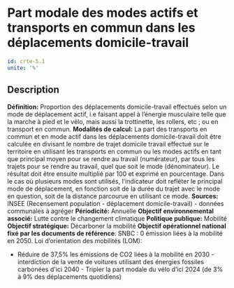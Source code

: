 # Part modale des modes actifs et transports en commun dans les déplacements domicile-travail
```yaml
id: crte-5.1
unite: '%'
```
## Description

**Définition:** Proportion des déplacements domicile-travail effectués selon un mode de déplacement actif, i.e faisant appel à l’énergie musculaire telle que la marche à pied et le vélo, mais aussi la trottinette, les rollers, etc ; ou en transport en commun.
**Modalités de calcul:** La part des transports en commun et en mode actif dans les déplacements domicile-travail doit être calculée en divisant le nombre de trajet domicile travail effectué sur le territoire en utilisant les transports en commun ou les modes actifs en tant que principal moyen pour se rendre au travail (numérateur), par tous les trajets pour se rendre au travail, quel que soit le mode (dénominateur). Le résultat doit être ensuite multiplié par 100 et exprimé en pourcentage.
Dans le cas où plusieurs modes sont utilisés, l’indicateur doit refléter le principal mode de déplacement, en fonction soit de la durée du trajet avec le mode en question, soit de la distance parcourue en utilisant ce mode.
**Sources:** INSEE (Recensement population - déplacement domicile-travail) - données communales à agréger
**Périodicité:** Annuelle
**Objectif environnemental associé:** Lutte contre le changement climatique
**Politique publique:** Mobilité
**Objectif stratégique:** Décarboner la mobilité
**Objectif opérationnel national fixé par les documents de référence**: SNBC : 0 émission liées à la mobilité en 2050.
Loi d’orientation des mobilités (LOM):
- Réduire de 37,5% les émissions de CO2 liées à la mobilité en 2030 - interdiction de la vente de voitures utilisant des énergies fossiles carbonées d'ici 2040 - Tripler la part modale du vélo d’ici 2024 (de 3% à 9% des déplacements quotidiens)